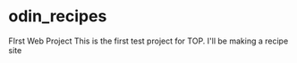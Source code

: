 # odin_recipes
FIrst Web Project
This is the first test project for TOP. I'll be making a recipe site
